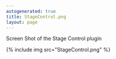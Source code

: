 ```yaml
---
autogenerated: true
title: StageControl.png
layout: page
---
```


Screen Shot of the Stage Control plugin

{% include img src="StageControl.png" %}

